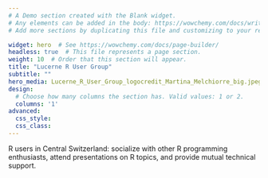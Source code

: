 ```yaml
---
# A Demo section created with the Blank widget.
# Any elements can be added in the body: https://wowchemy.com/docs/writing-markdown-latex/
# Add more sections by duplicating this file and customizing to your requirements.

widget: hero  # See https://wowchemy.com/docs/page-builder/
headless: true  # This file represents a page section.
weight: 10  # Order that this section will appear.
title: "Lucerne R User Group"
subtitle: ""
hero_media: Lucerne_R_User_Group_logocredit_Martina_Melchiorre_big.jpeg
design:
  # Choose how many columns the section has. Valid values: 1 or 2.
  columns: '1'
advanced:
  css_style:
  css_class:
---
```


R users in Central Switzerland: socialize with other R programming enthusiasts, attend presentations on R topics, and provide mutual technical support.
